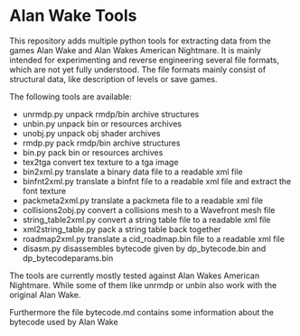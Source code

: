 Alan Wake Tools
===============

This repository adds multiple python tools for extracting data from the games Alan Wake and Alan Wakes American 
Nightmare. It is mainly intended for experimenting and reverse engineering several file formats, which are not yet 
fully understood. The file formats mainly consist of structural data, like description of levels or save games.

The following tools are available:

* unrmdp.py unpack rmdp/bin archive structures
* unbin.py unpack bin or resources archives
* unobj.py unpack obj shader archives
* rmdp.py pack rmdp/bin archive structures
* bin.py pack bin or resources archives
* tex2tga convert tex texture to a tga image
* bin2xml.py translate a binary data file to a readable xml file
* binfnt2xml.py translate a binfnt file to a readable xml file and extract the font texture
* packmeta2xml.py translate a packmeta file to a readable xml file
* collisions2obj.py convert a collisions mesh to a Wavefront mesh file
* string_table2xml.py convert a string table file to a readable xml file
* xml2string_table.py pack a string table back together
* roadmap2xml.py translate a cid_roadmap.bin file to a readable xml file
* disasm.py disassembles bytecode given by dp_bytecode.bin and dp_bytecodeparams.bin

The tools are currently mostly tested against Alan Wakes American Nightmare. While some of them like unrmdp or unbin
also work with the original Alan Wake.

Furthermore the file bytecode.md contains some information about the bytecode used by Alan Wake